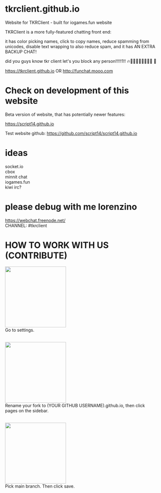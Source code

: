 # tkrclient.github.io
Website for TKRClient - built for iogames.fun website

TKRClient is a more fully-featured chatting front end:

it has color picking names, click to copy names, reduce spamming from unicodes, disable text wrapping to also reduce spam, and it has AN EXTRA BACKUP CHAT!

did you guys know tkr client let's you block any person!!!!!1!! 🔥💯💯💯🥵🥵🥵🥵🥵 🥶

https://tkrclient.github.io OR http://funchat.mooo.com

# Check on development of this website
Beta version of website, that has potentially newer features:

https://script14.github.io

Test website github:
https://github.com/script14/script14.github.io

# ideas
socket.io <br>
cbox <br>
minnit chat <br>
iogames.fun <br>
kiwi irc?

# please debug with me lorenzino 
https://webchat.freenode.net/ <br>
CHANNEL: #tkrclient

# HOW TO WORK WITH US (CONTRIBUTE)
<img src="https://github.com/tkrclient/tkrclient.github.io/assets/170660737/8d595092-33ba-4a30-86ec-bf596a99d851" width="200px"><br>
Go to settings.<br><br>

<img src="https://github.com/tkrclient/tkrclient.github.io/assets/170660737/76797e70-a0ea-4cfc-9538-3b19ed9fcdb9" width="200px"><br>
Rename your fork to (YOUR GITHUB USERNAME).github.io, then click pages on the sidebar.<br><br>

<img src="https://github.com/tkrclient/tkrclient.github.io/assets/170660737/02847135-0cfe-4aae-aaf5-48311cd98d17" width="200px"><br>
Pick main branch. Then click save.<br><br>
